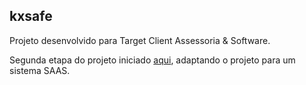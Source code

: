 ## kxsafe

Projeto desenvolvido para Target Client Assessoria & Software.

Segunda etapa do projeto iniciado [aqui](https://github.com/RandomPianist/kxsafe/), adaptando o projeto para um sistema SAAS.
